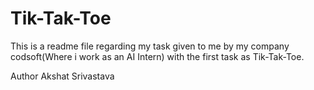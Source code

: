 # Tik-Tak-Toe

This is a readme file regarding my task given to me by my company codsoft(Where i work as an AI Intern) with the first task as Tik-Tak-Toe.

Author Akshat Srivastava
